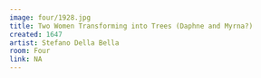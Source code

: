 ```yaml
---
image: four/1928.jpg
title: Two Women Transforming into Trees (Daphne and Myrna?)
created: 1647
artist: Stefano Della Bella
room: Four
link: NA
---
```



